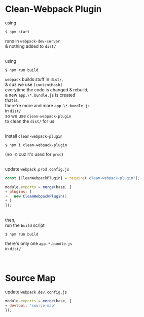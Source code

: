 # Clean-Webpack Plugin

using
```
$ npm start
```
runs in `webpack-dev-server`\
& nothing added to `dist/`

\
using
```
$ npm run build
```
`webpack` builds stuff in `dist/`,\
& cuz we use `[contentHash]`\
everytime the code is changed & rebuild,\
a new `app.\*.bundle.js` is created\
that is,\
there're more and more `app.\*.bundle.js`\
in `dist/`\
so we use `clean-webpack-plugin`\
to clean the `dist/` for us

\
install `clean-webpack-plugin`
```
$ npm i clean-webpack-plugin
```
(no `-D` cuz it's used for `prod`)

\
update `webpack.prod.config.js`
```js
const {CleanWebpackPlugin} = require('clean-webpack-plugin');

module.exports = merge(base, {
+ plugins: [
+   new CleanWebpackPlugin()
+ ]
});
```

\
then,\
run the `build` script
```
$ npm run build
```
there's only one `app.*.bundle.js`\
in `dist/`

<br>

# Source Map

update `webpack.dev.config.js`
```js
module.exports = merge(base, {
+ devtool: 'source-map'
});
```